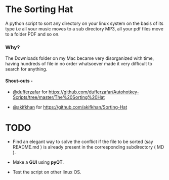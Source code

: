 The Sorting Hat
===========

A python script to sort any directory on your linux system on the basis of its type i.e all your music moves to a sub directory MP3, all your pdf files move to a folder PDF and so on.



### Why?

The Downloads folder on my Mac became very disorganized with time, having hundreds of file in no order whatsoever made it very difficult to search for anything.



#### Shout-outs - 

*  [@dufferzafar](http://github.com/dufferzafar/) for https://github.com/dufferzafar/Autohotkey-Scripts/tree/master/The%20Sorting%20Hat

* [@akifkhan](https://github.com/akifkhan) for https://github.com/akifkhan/Sorting-Hat



TODO
====

* Find an elegant way to solve the conflict if the file to be sorted (say README.md ) is already present in the corresponding subdirectory ( MD ).

* Make a **GUI** using **pyQT**.

* Test the script on other linux OS.
